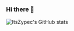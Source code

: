 ### Hi there 👋
![ItsZypec's GitHub stats](https://github-readme-stats.vercel.app/api?username=ItsZypec&count_private=true&show_icons=true&theme=midnight-purple)
